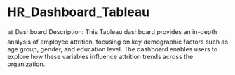 # HR_Dashboard_Tableau
📊 Dashboard Description: This Tableau dashboard provides an in-depth analysis of employee attrition, focusing on key demographic factors such as age group, gender, and education level. The dashboard enables users to explore how these variables influence attrition trends across the organization.

